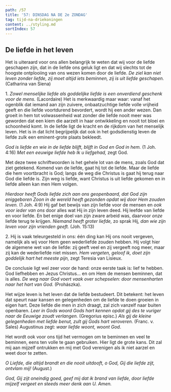 ```yaml
---
path: /57
title: '57: DINSDAG NA DE 2e ZONDAG'
tag: tijd-na-driekoningen
content: ../styling.md
sortIndex: 57
---
```


## De liefde in het leven

Het is uiteraard voor ons allen belangrijk te weten dat wij voor de liefde geschapen zijn, dat in de liefde ons geluk ligt en dat wij slechts tot de hoogste ontplooiing van ons wezen komen door de liefde. _De ziel kan niet leven zonder liefde, zij moet altijd iets beminnen, zij is uit liefde geschapen._(Catharina van Siena)

1\. _Zowel menselijke liefde als goddelijke liefde is een onverdiend geschenk voor de mens._ (Lacordaire) Het is merkwaardig maar waar: vanaf het ogenblik dat iemand aan zijn zuivere, onbaatzuchtige liefde volle vrijheid geeft en die liefde voortdurend bevordert, wordt hij een ander wezen. Dan groeit in hem tot volwassenheid wat zonder die liefde nooit meer was geworden dat een kiem die aarzelt in haar ontwikkeling en nooit tot bloei en schoonheid komt. In de liefde ligt de kracht en de rijkdom van het menselijk leven. Het is in dat licht begrijpelijk dat ook in het godsdienstig leven de liefde zulk een eminent-grote plaats bekleedt.

_God is liefde en wie in de liefde blijft, blijft in God en God in hem._ (1 Joh. 4:16) _Met een eeuwige liefde heb Ik u liefgehad,_ zegt God.

Met deze twee schriftwoorden is het gehele lot van de mens, zoals God dat ziet getekend. Komend van de liefde, gaat hij tot de liefde. Maar de liefde die hem voortbracht is God; langs de weg die Christus is gaat hij terug naar God die liefde is. Zijn weg is liefde, want Christus is uit liefde gekomen en in liefde alleen kan men Hem volgen.

_Hierdoor heeft Gods liefde zich aan ons geopenbaard, dat God zijn eniggeboren Zoon in de wereld heeft gezonden opdat wij door Hem zouden leven._ (1 Joh. 4:9) Hij gaf bet bewijs van zijn liefde voor de mensen en _ook voor ieder van ons_ door alles wat Hij in zijn leven deed. Hij leefde van liefde en voor liefde. En bet enige doel van zijn zware arbeid was, daarvoor _onze_ liefde terug te krijgen. _Niemand heeft groter liefde,_ zo sprak Hij, _dan wie zijn leven voor zijn vrienden geeft._ (Joh. 15:13)

2\. Hij is vaak teleurgesteld in ons: één ding kan Hij ons nooit vergeven, namelijk als wij voor Hem geen wederliefde zouden hebben. Hij volgt hier de algemene wet van de liefde: zij geeft veel en zij vergeeft nog meer, maar zij kan de wederliefde niet missen. _Hem vergeten, geloof ik, doet zijn goddelijk hart het meeste pijn,_ zegt Teresia van Lisieux.

De conclusie ligt wel zeer voor de hand: onze eerste taak is: lief te hebben. God liefhebben en Jezus Christus... en om Hem de mensen beminnen, dat is alles. _De weg naar God voert vaak over schepselen: door mensenharten naar het hart van God._ (Prohászka).

Het wijze leven is het leven dat de liefde bestudeert. Dit betekent: het leven dat speurt naar kansen en gelegenheden om de liefde te doen groeien in eigen hart. Deze liefde die men in zich draagt, zal zich vanzelf naar buiten openbaren. _Leer in Gods woord Gods hart kennen opdat gij des te vuriger naar de Eeuwige zoudt verlangen._ (Gregorius episc.) _Als gij de kleine gelegenheden met liefde benut, zult gij Gods hart veroveren._ (Franc. v. Sales) Augustinus zegt: _waar liefde woont, woont God_.

Het wordt ook voor ons tijd het vermogen om te beminnen en veel te beminnen, eens ten volle te gaan gebruiken. Hier ligt de grote kans. Dit zal mij aan mijzelf ontrukken en mij met God verenigen als ik niet aarzel en weet door te zetten.

_O Liefde, die altijd brandt en die nooit uitdooft, o God, Gij die liefde zijt, ontvlam mij!_ (August.)

_God, Gij zijt oneindig goed, geef mij dat ik brand van liefde, door liefde mijzelf vergeet en steeds meer denk aan U. Amen._
